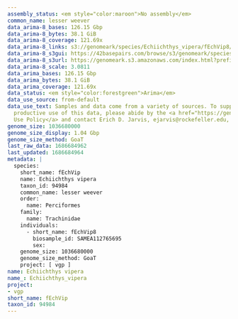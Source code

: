```yaml
---
assembly_status: <em style="color:maroon">No assembly</em>
common_name: lesser weever
data_arima-8_bases: 126.15 Gbp
data_arima-8_bytes: 38.1 GiB
data_arima-8_coverage: 121.69x
data_arima-8_links: s3://genomeark/species/Echiichthys_vipera/fEchVip8/genomic_data/arima/<br>
data_arima-8_s3gui: https://42basepairs.com/browse/s3/genomeark/species/Echiichthys_vipera/fEchVip8/genomic_data/arima/
data_arima-8_s3url: https://genomeark.s3.amazonaws.com/index.html?prefix=species/Echiichthys_vipera/fEchVip8/genomic_data/arima/
data_arima-8_scale: 3.0811
data_arima_bases: 126.15 Gbp
data_arima_bytes: 38.1 GiB
data_arima_coverage: 121.69x
data_status: <em style="color:forestgreen">Arima</em>
data_use_source: from-default
data_use_text: Samples and data come from a variety of sources. To support fair and
  productive use of this data, please abide by the <a href="https://genome10k.soe.ucsc.edu/data-use-policies/">Data
  Use Policy</a> and contact Erich D. Jarvis, ejarvis@rockefeller.edu, with any questions.
genome_size: 1036680000
genome_size_display: 1.04 Gbp
genome_size_method: GoaT
last_raw_data: 1686684962
last_updated: 1686684964
metadata: |
  species:
    short_name: fEchVip
    name: Echiichthys vipera
    taxon_id: 94984
    common_name: lesser weever
    order:
      name: Perciformes
    family:
      name: Trachinidae
    individuals:
      - short_name: fEchVip8
        biosample_id: SAMEA112765695
        sex:
    genome_size: 1036680000
    genome_size_method: GoaT
    project: [ vgp ]
name: Echiichthys vipera
name_: Echiichthys_vipera
project:
- vgp
short_name: fEchVip
taxon_id: 94984
---
```

